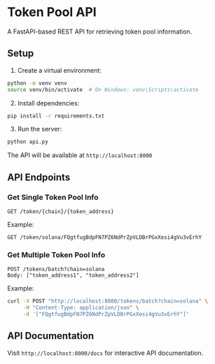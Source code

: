 # Token Pool API

A FastAPI-based REST API for retrieving token pool information.

## Setup

1. Create a virtual environment:

```bash
python -m venv venv
source venv/bin/activate  # On Windows: venv\Scripts\activate
```

2. Install dependencies:

```bash
pip install -r requirements.txt
```

3. Run the server:

```bash
python api.py
```

The API will be available at `http://localhost:8000`

## API Endpoints

### Get Single Token Pool Info

```
GET /token/{chain}/{token_address}
```

Example:

```
GET /token/solana/FQgtfugBdpFN7PZ6NdPrZpVLDBrPGxXesi4gVu3vErhY
```

### Get Multiple Token Pool Info

```
POST /tokens/batch?chain=solana
Body: ["token_address1", "token_address2"]
```

Example:

```bash
curl -X POST "http://localhost:8000/tokens/batch?chain=solana" \
     -H "Content-Type: application/json" \
     -d '["FQgtfugBdpFN7PZ6NdPrZpVLDBrPGxXesi4gVu3vErhY"]'
```

## API Documentation

Visit `http://localhost:8000/docs` for interactive API documentation.
